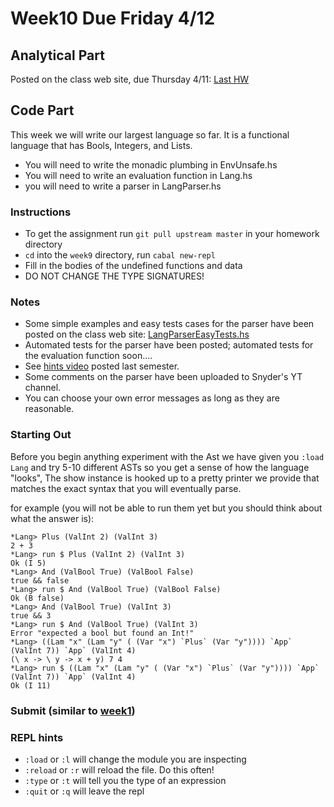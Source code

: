 # Week10 Due Friday 4/12


## Analytical  Part
Posted on the class web site, due Thursday 4/11:  [Last HW](http://www.cs.bu.edu/fac/snyder/cs320/Homeworks%20and%20Labs/hwWeek10.pdf)
## Code Part
This week we will write our largest language so far.  It is a functional language that has Bools, Integers, and Lists.
* You will need to write the monadic plumbing in EnvUnsafe.hs
* You will need to write an evaluation function in Lang.hs
* you will need to write a parser in LangParser.hs

### Instructions
* To get the assignment run ```git pull upstream master``` in your homework directory
* `cd` into the `week9` directory, run `cabal new-repl`
* Fill in the bodies of the undefined functions and data
* DO NOT CHANGE THE TYPE SIGNATURES!

### Notes
* Some simple examples and easy tests cases for the parser have been posted on the class web site: [LangParserEasyTests.hs](http://www.cs.bu.edu/fac/snyder/cs320/Homeworks%20and%20Labs/LangParserEasyTests.hs)
* Automated tests for the parser have been posted; automated tests for the evaluation function soon....
* See [hints video](https://www.youtube.com/watch?v=QUBUPId5WRQ&t=7s) posted last semester.
* Some comments on the parser have been uploaded to Snyder's YT channel. 
* You can choose your own error messages as long as they are reasonable.



### Starting Out


Before you begin anything experiment with the Ast we have given you ```:load Lang``` and try 5-10 different ASTs so you get a sense of how the language "looks",
The show instance is hooked up to a pretty printer we provide that matches the exact syntax that you will eventually parse.

for example (you will not be able to run them yet but you should think about what the answer is):
```
*Lang> Plus (ValInt 2) (ValInt 3)
2 + 3
*Lang> run $ Plus (ValInt 2) (ValInt 3)
Ok (I 5)
*Lang> And (ValBool True) (ValBool False)
true && false
*Lang> run $ And (ValBool True) (ValBool False)
Ok (B false)
*Lang> And (ValBool True) (ValInt 3)
true && 3
*Lang> run $ And (ValBool True) (ValInt 3)
Error "expected a bool but found an Int!"
*Lang> ((Lam "x" (Lam "y" ( (Var "x") `Plus` (Var "y")))) `App` (ValInt 7)) `App` (ValInt 4)
(\ x -> \ y -> x + y) 7 4
*Lang> run $ ((Lam "x" (Lam "y" ( (Var "x") `Plus` (Var "y")))) `App` (ValInt 7)) `App` (ValInt 4)
Ok (I 11)
```


### Submit (similar to [week1](../week1))

### REPL hints
* `:load` or `:l` will change the module you are inspecting
* `:reload` or `:r` will reload the file.  Do this often!
* `:type` or `:t` will tell you the type of an expression
* `:quit` or `:q` will leave the repl


